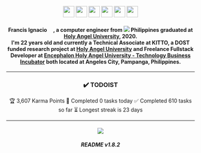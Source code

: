 <!-- <p align="center"><img src="https://i.imgur.com/29Nap8F.jpg"></p> -->

<!-- Socials -->
<p align="center">
    <a href="https://www.linkedin.com/in/noeyignacio/"><img src="https://i.imgur.com/ust5jYY.png" width="30px"/></a>
    <a href="https://twitter.com/enoweewai"><img src="https://i.imgur.com/ixvdmQA.png" width="30px"/></a>
    <a href="https://www.instagram.com/enoweewai/"><img src="https://i.imgur.com/aqe9M4P.png" width="30px" /></a>
<!--     <a href="https://dev.to/enoweewai"><img src="https://i.imgur.com/A7PCKrc.png" width="30px"/></a> -->
<!--     <a href="https://www.facebook.com/noeyignacio/"><img src="https://i.imgur.com/I3Juk1j.png" width="30px"/></a> -->
    <a href="https://www.facebook.com/kooestph"><img src="https://i.imgur.com/vuSmALN.png" width="30px"/></a>
    <a href="https://github.com/enoweewai"><img src="https://i.imgur.com/bXSCjxS.png" width="30px"/></a>
<!--     <a href="https://www.postman.com/Enoweewai"><img src="https://i.imgur.com/rygJ8xz.png" width="30px"/></a> -->
<!--     <a href="https://app.daily.dev/Enoweewai"><img src="https://i.imgur.com/4VNP2in.png"/ width="30px"></a> -->
    <a href="https://github.com/kooest-philippines"><img src="https://i.imgur.com/v5FVfdA.png" width="30px"/></a>
</p>

<!-- Introduction -->
<span align="center">
    <h4><strong>Francis Ignacio</strong> <img src="https://raw.githubusercontent.com/MartinHeinz/MartinHeinz/master/wave.gif" width="10px"> , a computer engineer from <img src="https://img.icons8.com/color/13/000000/philippines-circular.png"/> <strong>Philippines</strong> graduated at <strong><a href="https://www.hau.edu.ph/">Holy Angel University</a></strong>, 2020. <br /> I'm 22 years old and currently a <a>Technical Associate</a> at <a>KITTO, a DOST funded research project at <a href="https://www.hau.edu.ph/">Holy Angel University</a> </a> and Freelance Fullstack Developer at <a href="https://www.facebook.com/EncephalonHAUTBI/">Encephalon Holy Angel University - Technology Business Incubator</a> both located at Angeles City, Pampanga, Philippines.
    </h4>
</span>
<!-- <hr /> -->

<!-- Project Section -->
<!-- <span align="center">
    <h3><span>🏗️ </span>PROJECTS</h3>
    <table>
        <thead>
            <tr border: none;>
            <td><b>TITLE</b></td>
            <td><b>STAGE</b></td>
            <td><b>TYPE</b></td>
            <td><b>DESCRIPTION</b></td>
            </tr>
        </thead>
        <tbody>
            <tr>
                <td>
                    <strong>TEAM PORTFOLIO </strong>
                </td>
                <td>
                    <img alt="Planning" src="https://img.shields.io/badge/-Planning-66DE93?style=flat-square&logo=stackShare&logoColor=white"/>
                </td>
                <td>
                    <img alt="Kooest" src="https://img.shields.io/badge/-Kooest-FFD31D?style=flat-square&logo=git&logoColor=white"/> 
                </td>
                <td>
                    <div> - website where me and the team could post certain projects as a portfolio. 
                    <div> - collaboration with <a href="https://www.facebook.com/buzzflowph">BuzzflowPH</a>.
                </td>
            </tr>
            <tr>
                <td>
                    <strong>ICPEP INTERNATIONAL CONFERENCE</strong> 
                </td>
                <td>
                    <img alt="Development" src="https://img.shields.io/badge/-Development-FFE194?style=flat-square&logo=stackShare&logoColor=white"/> 
                </td>
                <td>
                    <img alt="Kooest" src="https://img.shields.io/badge/-Kooest-FFD31D?style=flat-square&logo=git&logoColor=white"/>
                </td>
                <td>
                    <div> - event/conference website for ICpEP Oman Chapter.
                    <div> - team collaboration with <a href="https://www.facebook.com/EncephalonHAUTBI">Encephalon Holy Angel University - Technology Business Incubator</a> and <a href="https://www.facebook.com/buzzflowph">BuzzflowPH</a>.
                </td>
            </tr>
            <tr>
                <td>
                    <strong>LE MANS</strong>
                </td>
                <td>
                    <img alt="Development" src="https://img.shields.io/badge/-Development-FFE194?style=flat-square&logo=stackShare&logoColor=white"/>
                </td>
                <td>
                    <img alt="Company" src="https://img.shields.io/badge/-Company-EB6383?style=flat-square&logo=git&logoColor=white"/>
                </td>
                <td>
                    <div> - company accounting administration panel.
                    <div> - team developement with <a href="https://jdevsolution.com/">JDEV Office Solution Incorporated</a>.
                </td>
            </tr>
            <tr>
                <td>
                    <strong>TALARIA TRAVEL & TOURS</strong>
                </td>
                <td>
                    <img alt="Planning" src="https://img.shields.io/badge/-Planning-66DE93?style=flat-square&logo=stackShare&logoColor=white"/> 
                </td>
                <td>
                    <img alt="Kooest" src="https://img.shields.io/badge/-Kooest-FFD31D?style=flat-square&logo=git&logoColor=white"/>
                </td>
                <td>
                    <div> - company website
                    <div> - collaboration with <a href="https://www.facebook.com/buzzflowph">BuzzflowPH</a>.
                </td>
            </tr>
        </tbody>
    </table>
</span> -->

<!-- Legends -->
<!-- 
<p>
    <img alt="Personal" src="https://img.shields.io/badge/-Personal-EC4646?style=flat-square&logo=git&logoColor=white"/> 
    <img alt="Freelance" src="https://img.shields.io/badge/-Freelance-30475E?style=flat-square&logo=git&logoColor=white"/> 
    <img alt="Collaboration" src="https://img.shields.io/badge/-Collaboration-0E918C?style=flat-square&logo=git&logoColor=white"/> 
    <img alt="Company" src="https://img.shields.io/badge/-Company-EB6383?style=flat-square&logo=git&logoColor=white"/>
    <img alt="Kooest" src="https://img.shields.io/badge/-Kooest-FFD31D?style=flat-square&logo=git&logoColor=white"/>
</p>
<p>
    <img alt="Planning" src="https://img.shields.io/badge/-Planning-66DE93?style=flat-square&logo=stackShare&logoColor=white"/> 
    <img alt="Development" src="https://img.shields.io/badge/-Development-FFE194?style=flat-square&logo=stackShare&logoColor=white"/> 
    <img alt="Released" src="https://img.shields.io/badge/-Released-9EDE73?style=flat-square&logo=stackShare&logoColor=white"/> 
    <img alt="Unfinished" src="https://img.shields.io/badge/-Unfinished-EA2C62?style=flat-square&logo=stackShare&logoColor=white"/>
</p> 
<p>
    <img alt="Private" src="https://img.shields.io/badge/-Private-444444?style=flat-square&logo=GitHub&logoColor=white"/> 
    <img alt="Public" src="https://img.shields.io/badge/-Public-E1E8EB?style=flat-square&logo=GitHub&logoColor=white"/> 
</p> 
-->
<hr />

<!-- Technolgies -->
<!-- <span align="center">
<h3><span>💠 </span>TECHNOLOGIES</h3>
<span> -->
<!--     <table>
        <thead align="center">
            <tr border: none;>
            <td><b>BACKEND</b></td>
            <td><b>FRONTEND</b></td>
            <td><b>DATABASES</b></td>
            <td><b>DEVOPS</b></td>
            <td><b>OTHERS</b></td>
            <td><b>TOOLS</b></td>
            </tr>
        </thead>
        <tbody>
            <tr>
                <td>
                    <img alt="Python" src="https://img.shields.io/badge/-Python-3776AB?style=flat-square&logo=python&logoColor=white"/>
                    <img alt="JavaScript" src="https://img.shields.io/badge/-JavaScript-F7DF1E?style=flat-square&logo=JavaScript&logoColor=white"/> 
                    <img alt="TypeScript" src="https://img.shields.io/badge/-TypeScript-3178C6?style=flat-square&logo=TypeScript&logoColor=white"/> 
                    <img alt="Django" src="https://img.shields.io/badge/-Django-092E20?style=flat-square&logo=Django&logoColor=white"/> 
                    <img alt="NodeJS" src="https://img.shields.io/badge/-Node%20JS-339933?style=flat-square&logo=Node.JS&logoColor=white"/> 
                    <img alt="Express" src="https://img.shields.io/badge/-Express-000000?style=flat-square&logo=Express&logoColor=white"/>
                </td>
                <td>
                    <img alt="HTML5" src="https://img.shields.io/badge/-HTML5-E34F26?style=flat-square&logo=HTML5&logoColor=white"/> 
                    <img alt="CSS3" src="https://img.shields.io/badge/-CSS3-1572B6?style=flat-square&logo=CSS3&logoColor=white"/> 
                    <img alt="JavaScript" src="https://img.shields.io/badge/-JavaScript-F7DF1E?style=flat-square&logo=JavaScript&logoColor=white"/> 
                    <img alt="TypeScript" src="https://img.shields.io/badge/-TypeScript-3178C6?style=flat-square&logo=TypeScript&logoColor=white"/> 
                    <img alt="Bootstrap4" src="https://img.shields.io/badge/-Bootstrap%204-7952B3?style=flat-square&logo=Bootstrap&logoColor=white"/> 
                    <img alt="Tailwind CSS" src="https://img.shields.io/badge/-Tailwind%20CSS-38B2AC?style=flat-square&logo=tailwindcss&logoColor=white"/> 
                    <img alt="React" src="https://img.shields.io/badge/-React%20JS-61DAFB?style=flat-square&logo=React&logoColor=white"/> 
                    <img alt="Svelte" src="https://img.shields.io/badge/-Svelte-FF3E00?style=flat-square&logo=svelte&logoColor=white"/> 
                </td>
                <td>
                    <img alt="PostgreSQL" src="https://img.shields.io/badge/-PostgreSQL-4169E1?style=flat-square&logo=PostgreSQL&logoColor=white"/>
                    <img alt="MySQL" src="https://img.shields.io/badge/-MySQL-4479A1?style=flat-square&logo=MySQL&logoColor=white"/>
                    <img alt="MongoDB" src="https://img.shields.io/badge/-MongoDB-47A248?style=flat-square&logo=MongoDB&logoColor=white"/>
                    <img alt="Redis" src="https://img.shields.io/badge/-Redis-DC382D?style=flat-square&logo=Redis&logoColor=white"/>
                </td>
                <td>
                    <img alt="Git" src="https://img.shields.io/badge/-Git-F05032?style=flat-square&logo=Git&logoColor=white"/>
                    <img alt="Amazon AWS" src="https://img.shields.io/badge/-Amazon%20AWS-FF9900?style=flat-square&logo=AmazonAWS&logoColor=white"/>
                    <img alt="Amazon S3" src="https://img.shields.io/badge/-Amazon%20S3-569A31?style=flat-square&logo=AmazonS3&logoColor=white"/>
                    <img alt="Namecheap" src="https://img.shields.io/badge/-Namecheap-DE3723?style=flat-square&logo=Namecheap&logoColor=white"/>
                    <img alt="GoDaddy" src="https://img.shields.io/badge/-GoDaddy-1BDBDB?style=flat-square&logo=GoDaddy&logoColor=white"/>
                    <img alt="NGINX" src="https://img.shields.io/badge/-NGINX-009639?style=flat-square&logo=NGINX&logoColor=white"/>
                </td>
                <td>
                    <img alt="Chart.js" src="https://img.shields.io/badge/-Chart.js-FF6384?style=flat-square&logo=Chart.js&logoColor=white"/>
                    <img alt="Redux" src="https://img.shields.io/badge/-Redux-764ABC?style=flat-square&logo=Redux&logoColor=white"/>
                    <img alt="JSON" src="https://img.shields.io/badge/-JSON-000000?style=flat-square&logo=JSON&logoColor=white"/>
                    <img alt="JSON Web Tokens" src="https://img.shields.io/badge/-JSON%20Web%20Tokens-000000?style=flat-square&logo=jsonwebtokens&logoColor=white"/>
                    <img alt="Auth0" src="https://img.shields.io/badge/-Auth0-EB5424?style=flat-square&logo=Auth0&logoColor=white"/>
                    <img alt="Twilio" src="https://img.shields.io/badge/-Twilio-F22F46?style=flat-square&logo=Twilio&logoColor=white"/>
                    <img alt="Gulp" src="https://img.shields.io/badge/-Gulp-CF4647?style=flat-square&logo=Gulp&logoColor=white"/>
                    <img alt="Nodemon" src="https://img.shields.io/badge/-Nodemon-76D04B?style=flat-square&logo=Nodemon&logoColor=white"/>
                    <img alt="ts-node" src="https://img.shields.io/badge/-TS%20Node-3178C6?style=flat-square&logo=tsnode&logoColor=white"/>
                    <img alt="Prettier" src="https://img.shields.io/badge/-Prettier-F7B93E?style=flat-square&logo=Prettier&logoColor=white"/>
                    <img alt="npm" src="https://img.shields.io/badge/-npm-CB3837?style=flat-square&logo=npm&logoColor=white"/>
                    <img alt="Yarn" src="https://img.shields.io/badge/-Yarn-2C8EBB?style=flat-square&logo=Yarn&logoColor=white"/>
                </td>
                <td>
                    <img alt="Ubuntu" src="https://img.shields.io/badge/-Ubuntu-E95420?style=flat-square&logo=Ubuntu&logoColor=white"/>
                    <img alt="GitHub" src="https://img.shields.io/badge/-GitHub-181717?style=flat-square&logo=GitHub&logoColor=white"/>
                    <img alt="Brave" src="https://img.shields.io/badge/-Brave-FB542B?style=flat-square&logo=Brave&logoColor=white"/>
                    <img alt="Postman" src="https://img.shields.io/badge/-Postman-FF6C37?style=flat-square&logo=Postman&logoColor=white"/>
                    <img alt="diagrams.net" src="https://img.shields.io/badge/-diagrams.net-F08705?style=flat-square&logo=diagrams.net&logoColor=white"/>
                    <img alt="Adobe XD" src="https://img.shields.io/badge/-Adobe%20XD-FF61F6?style=flat-square&logo=AdobeXD&logoColor=white"/>
                    <img alt="Visual Studio Code" src="https://img.shields.io/badge/-Visual%20Studio%20Code-007ACC?style=flat-square&logo=VisualStudioCode&logoColor=white"/>
                    <img alt="IntelliJ IDEA" src="https://img.shields.io/badge/-IntelliJ%20IDEA-0F044C?style=flat-square&logo=IntelliJIDEA&logoColor=white"/>
                    <img alt="Trello" src="https://img.shields.io/badge/-Trello-0052CC?style=flat-square&logo=Trello&logoColor=white"/>
                    <img alt="Todoist" src="https://img.shields.io/badge/-Todoist-E44332?style=flat-square&logo=todoist&logoColor=white"/> 
                </td>
            </tr>
        </tbody>
    </table> -->
<!--     <p align="center"><span>❗ </span><strong>NOTE: </strong>All tools and technologies mentioned above were used on past self and collaborative projects, <br />due to different specifications and as a freelance developer, I'd used to used several technologies. <p> -->
<!--     <span align="center">
        <strong>Currently Studying:</strong>
        <div>
            <img alt="Vue" src="https://img.shields.io/badge/-Vue%20JS-4FC08D?style=flat-square&logo=vue.js&logoColor=white"/> 
            <img alt="Nuxt.js" src="https://img.shields.io/badge/-Nuxt%20JS-00C58E?style=flat-square&logo=Nuxt.js&logoColor=white"/> 
            <img alt="Vite" src="https://img.shields.io/badge/-Vite-646CFF?style=flat-square&logo=vite&logoColor=white"/>
            <img alt="TailwindCSS" src="https://img.shields.io/badge/-Tailwind%20CSS-38B2AC?style=flat-square&logo=TailwindCSS&logoColor=white"/> 
        </div>
    </span> -->
<!-- <span> -->
<!-- <hr /> -->

<!-- Github Stats -->
<!-- <span align="center">
    <h3><span>📈 </span><strong>PERSONAL GITHUB STATS</strong></h3>
    <p>
        <img title="🔥 Get streak stats for your profile at git.io/streak-stats" alt="Francis Ignacio's Streak" src="https://github-readme-streak-stats.herokuapp.com?user=enoweewai&theme=monokai-metallian&hide_border=true&stroke=444444&fire=DA0037&ring=EDEDED" width="60%"/>
    </p> -->
<!--     <p>
        <img alt="Francis Ignacio's Github Stats" src="https://github-readme-stats.vercel.app/api?username=enoweewai&show_icons=true&count_private=true&theme=bear&hide_border=true&bg_color=1F222E&title_color=F7D766&icon_color=DA0037&text_color=F75D7E&hide_title=true" width="60%"/>
    </p> -->
<!--     <p>
        <img alt="Francis Ignacio's Activity Graph" src="https://activity-graph.herokuapp.com/graph?username=enoweewai&bg_color=1F222E&color=DA0037&line=F7D766&point=F75D7E&hide_border=true&hide_title=true&area=true" width="60%" />
    </p> -->
<!--     <p>
        <img alt="Francis Ignacio's Trophies" src="https://github-profile-trophy.vercel.app/?username=enoweewai&no-bg=true&no-frame=true&theme=juicyfresh&rank=SSS,SS,S,AAA,AA,A,B,C&row=1&column=4" width="40%" />
    </p> -->
<!-- </span> -->
<!-- <hr /> -->


<h3 align="center"><span>✔️ </span><strong>TODOIST</strong></h3>
<p align="center">
<!-- TODO-IST:START -->
🏆  3,607 Karma Points           
🌸  Completed 0 tasks today           
✅  Completed 610 tasks so far           
⏳  Longest streak is 23 days
<!-- TODO-IST:END -->
</p>
<hr />
    

<!-- <h3><span>👩‍💻 </span><strong>Daily Dev Profile</strong></h3>
<p align="center">   
    <a href="https://app.daily.dev/Enoweewai">
       <img 
            src="https://api.daily.dev/devcards/b9d540f86a714fe9aa36cb977770febd.png?r=jrj" 
            width="300" 
            alt="Francis Ignacio's Dev Card"
        />
    </a>
</p>
<hr /> -->

<h4 align="center">
    <a href="https://www.facebook.com/kooestph"><img src="https://readme-typing-svg.herokuapp.com?color=FFC107&center=true&vCenter=true&multiline=true&lines=Kooest+Philippines"></a>
</h4>



<h6 align="center"><strong>README v1.8.2</strong></h6>
